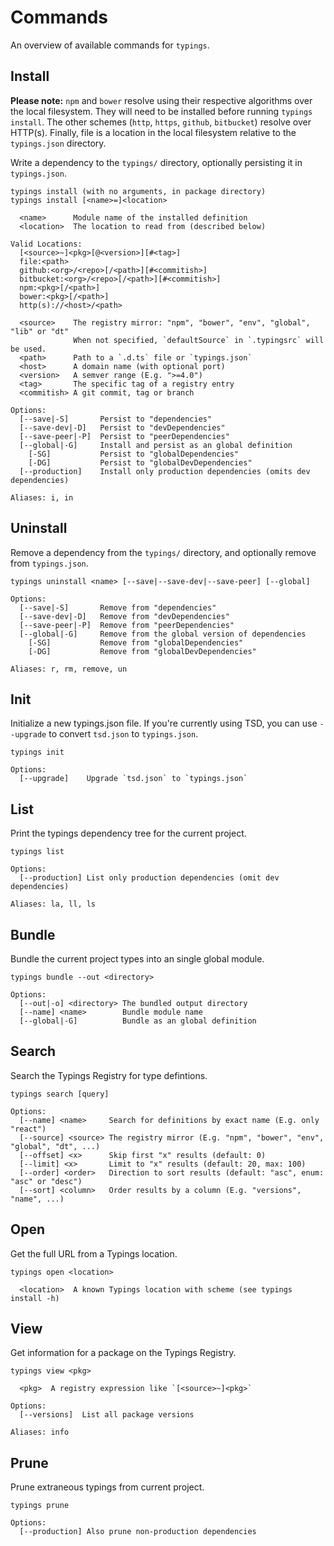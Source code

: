 # Commands

An overview of available commands for `typings`.

## Install

**Please note:** `npm` and `bower` resolve using their respective algorithms over the local filesystem. They will need to be installed before running `typings install`. The other schemes (`http`, `https`, `github`, `bitbucket`) resolve over HTTP(s). Finally, file is a location in the local filesystem relative to the `typings.json` directory.

Write a dependency to the `typings/` directory, optionally persisting it in `typings.json`.

```
typings install (with no arguments, in package directory)
typings install [<name>=]<location>

  <name>      Module name of the installed definition
  <location>  The location to read from (described below)

Valid Locations:
  [<source>~]<pkg>[@<version>][#<tag>]
  file:<path>
  github:<org>/<repo>[/<path>][#<commitish>]
  bitbucket:<org>/<repo>[/<path>][#<commitish>]
  npm:<pkg>[/<path>]
  bower:<pkg>[/<path>]
  http(s)://<host>/<path>

  <source>    The registry mirror: "npm", "bower", "env", "global", "lib" or "dt"
              When not specified, `defaultSource` in `.typingsrc` will be used.
  <path>      Path to a `.d.ts` file or `typings.json`
  <host>      A domain name (with optional port)
  <version>   A semver range (E.g. ">=4.0")
  <tag>       The specific tag of a registry entry
  <commitish> A git commit, tag or branch

Options:
  [--save|-S]       Persist to "dependencies"
  [--save-dev|-D]   Persist to "devDependencies"
  [--save-peer|-P]  Persist to "peerDependencies"
  [--global|-G]     Install and persist as an global definition
    [-SG]           Persist to "globalDependencies"
    [-DG]           Persist to "globalDevDependencies"
  [--production]    Install only production dependencies (omits dev dependencies)

Aliases: i, in
```

## Uninstall

Remove a dependency from the `typings/` directory, and optionally remove from `typings.json`.

```
typings uninstall <name> [--save|--save-dev|--save-peer] [--global]

Options:
  [--save|-S]       Remove from "dependencies"
  [--save-dev|-D]   Remove from "devDependencies"
  [--save-peer|-P]  Remove from "peerDependencies"
  [--global|-G]     Remove from the global version of dependencies
    [-SG]           Remove from "globalDependencies"
    [-DG]           Remove from "globalDevDependencies"

Aliases: r, rm, remove, un
```

## Init

Initialize a new typings.json file. If you're currently using TSD, you can use `--upgrade` to convert `tsd.json` to `typings.json`.

```
typings init

Options:
  [--upgrade]    Upgrade `tsd.json` to `typings.json`
```

## List

Print the typings dependency tree for the current project.

```
typings list

Options:
  [--production] List only production dependencies (omit dev dependencies)

Aliases: la, ll, ls
```

## Bundle

Bundle the current project types into an single global module.

```
typings bundle --out <directory>

Options:
  [--out|-o] <directory> The bundled output directory
  [--name] <name>        Bundle module name
  [--global|-G]          Bundle as an global definition
```

## Search

Search the Typings Registry for type defintions.

```
typings search [query]

Options:
  [--name] <name>     Search for definitions by exact name (E.g. only "react")
  [--source] <source> The registry mirror (E.g. "npm", "bower", "env", "global", "dt", ...)
  [--offset] <x>      Skip first "x" results (default: 0)
  [--limit] <x>       Limit to "x" results (default: 20, max: 100)
  [--order] <order>   Direction to sort results (default: "asc", enum: "asc" or "desc")
  [--sort] <column>   Order results by a column (E.g. "versions", "name", ...)
```

## Open

Get the full URL from a Typings location.

```
typings open <location>

  <location>  A known Typings location with scheme (see typings install -h)
```

## View

Get information for a package on the Typings Registry.

```
typings view <pkg>

  <pkg>  A registry expression like `[<source>~]<pkg>`

Options:
  [--versions]  List all package versions

Aliases: info
```

## Prune

Prune extraneous typings from current project.

```
typings prune

Options:
  [--production] Also prune non-production dependencies
```
